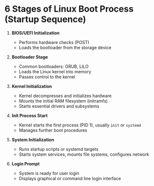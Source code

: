 # 6 Stages of Linux Boot Process (Startup Sequence)

1. **BIOS/UEFI Initialization**  
   - Performs hardware checks (POST)  
   - Loads the bootloader from the storage device  

2. **Bootloader Stage**  
   - Common bootloaders: GRUB, LILO  
   - Loads the Linux kernel into memory  
   - Passes control to the kernel  

3. **Kernel Initialization**  
   - Kernel decompresses and initializes hardware  
   - Mounts the initial RAM filesystem (initramfs)  
   - Starts essential drivers and subsystems  

4. **Init Process Start**  
   - Kernel starts the first process (PID 1), usually `init` or `systemd`  
   - Manages further boot procedures  

5. **System Initialization**  
   - Runs startup scripts or systemd targets  
   - Starts system services, mounts file systems, configures network  

6. **Login Prompt**  
   - System is ready for user login  
   - Displays graphical or command line login interface  
